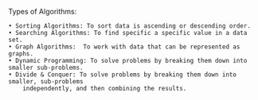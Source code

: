 Types of Algorithms:

    • Sorting Algorithms: To sort data is ascending or descending order. 
    • Searching Algorithms: To find specific a specific value in a data set.
    • Graph Algorithms:  To work with data that can be represented as graphs.
    • Dynamic Programming: To solve problems by breaking them down into smaller sub-problems.
    • Divide & Conquer: To solve problems by breaking them down into smaller, sub-problems
        independently, and then combining the results.